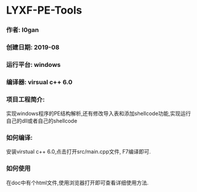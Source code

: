 # LYXF-PE-Tools

### 作者: I0gan

### 创建日期: 2019-08

### 运行平台: windows

### 编译器: virsual c++ 6.0



### 项目工程简介:

实现windows程序的PE结构解析,还有修改导入表和添加shellcode功能,实现运行自己的dll或者自己的shellcode



### 如何编译:

安装virstual c++ 6.0,点击打开src/main.cpp文件, F7编译即可.



### 如何使用

在doc中有个html文件,使用浏览器打开即可查看详细使用方法. 